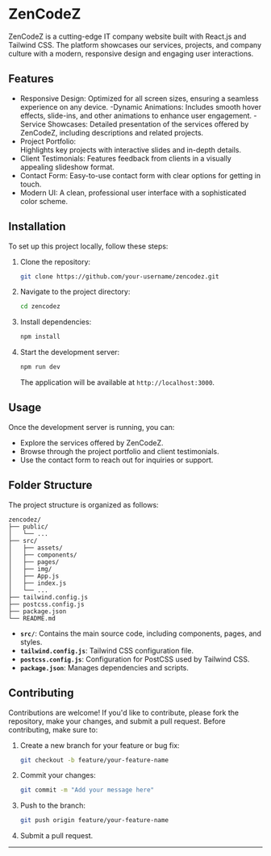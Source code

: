 
# ZenCodeZ

ZenCodeZ is a cutting-edge IT company website built with React.js and Tailwind CSS. The platform showcases our services, projects, and company culture with a modern, responsive design and engaging user interactions.

## Features

- Responsive Design:
  Optimized for all screen sizes, ensuring a seamless experience on any device.
-Dynamic Animations:
  Includes smooth hover effects, slide-ins, and other animations to enhance user engagement.
-Service Showcases:
  Detailed presentation of the services offered by ZenCodeZ, including descriptions and related projects.
- Project Portfolio:  
  Highlights key projects with interactive slides and in-depth details.
- Client Testimonials:
  Features feedback from clients in a visually appealing slideshow format.
- Contact Form:
  Easy-to-use contact form with clear options for getting in touch.
- Modern UI:
  A clean, professional user interface with a sophisticated color scheme.

## Installation

To set up this project locally, follow these steps:

1. Clone the repository:
   ```bash
   git clone https://github.com/your-username/zencodez.git
   ```
2. Navigate to the project directory:
   ```bash
   cd zencodez
   ```

3. Install dependencies:
   ```bash
   npm install
   ```
4. Start the development server:
   ```bash
   npm run dev
   ```
   The application will be available at `http://localhost:3000`.

## Usage

Once the development server is running, you can:
- Explore the services offered by ZenCodeZ.
- Browse through the project portfolio and client testimonials.
- Use the contact form to reach out for inquiries or support.

## Folder Structure

The project structure is organized as follows:

```
zencodez/
├── public/
│   └── ...
├── src/
│   ├── assets/
│   ├── components/
│   ├── pages/
│   ├── img/
│   ├── App.js
│   ├── index.js
│   └── ...
├── tailwind.config.js
├── postcss.config.js
├── package.json
└── README.md
```

- **`src/`**: Contains the main source code, including components, pages, and styles.
- **`tailwind.config.js`**: Tailwind CSS configuration file.
- **`postcss.config.js`**: Configuration for PostCSS used by Tailwind CSS.
- **`package.json`**: Manages dependencies and scripts.

## Contributing

Contributions are welcome! If you'd like to contribute, please fork the repository, make your changes, and submit a pull request. Before contributing, make sure to:

1. Create a new branch for your feature or bug fix:
   ```bash
   git checkout -b feature/your-feature-name
   ```

2. Commit your changes:
   ```bash
   git commit -m "Add your message here"
   ```

3. Push to the branch:
   ```bash
   git push origin feature/your-feature-name
   ```

4. Submit a pull request.

----------
